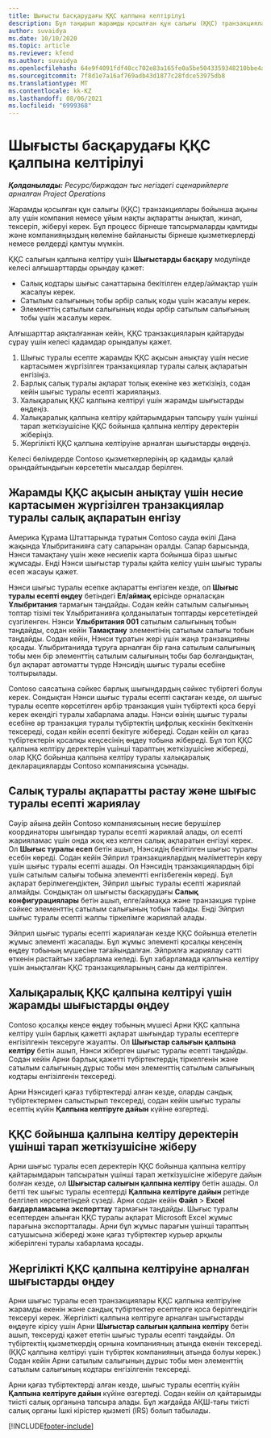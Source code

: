 ```yaml
---
title: Шығысты басқарудағы ҚҚС қалпына келтірілуі
description: Бұл тақырып жарамды қосылған құн салығы (ҚҚС) транзакциялары бойынша ақыны алу әдісін түсіндіреді.
author: suvaidya
ms.date: 10/10/2020
ms.topic: article
ms.reviewer: kfend
ms.author: suvaidya
ms.openlocfilehash: 64e9f4091fdf40cc702e83a165fe0a5be5043359348210bbe4afcd8a18055133
ms.sourcegitcommit: 7f8d1e7a16af769adb43d1877c28fdce53975db8
ms.translationtype: MT
ms.contentlocale: kk-KZ
ms.lasthandoff: 08/06/2021
ms.locfileid: "6999368"
---
```

# <a name="vat-recovery-in-expense-management"></a>Шығысты басқарудағы ҚҚС қалпына келтірілуі

_**Қолданылады:** Ресурс/биржадан тыс негіздегі сценарийлерге арналған Project Operations_

Жарамды қосылған құн салығы (ҚҚС) транзакциялары бойынша ақыны алу үшін компания немесе ұйым нақты ақпаратты анықтап, жинап, тексеріп, жіберуі керек. Бұл процесс бірнеше тапсырмаларды қамтиды және компанияңыздың көлеміне байланысты бірнеше қызметкерлерді немесе рөлдерді қамтуы мүмкін.

ҚҚС салығын қалпына келтіру үшін **Шығыстарды басқару** модулінде келесі алғышарттарды орындау қажет:

- Салық кодтары шығыс санаттарына бекітілген елдер/аймақтар үшін жасалуы керек.
- Сатылым салығының тобы әрбір салық коды үшін жасалуы керек.
- Элементтің сатылым салығының коды әрбір сатылым салығының тобы үшін жасалуы керек.

Алғышарттар аяқталғаннан кейін, ҚҚС транзакцияларын қайтаруды сұрау үшін келесі қадамдар орындалуы қажет.

1. Шығыс туралы есепте жарамды ҚҚС ақысын анықтау үшін несие картасымен жүргізілген транзакциялар туралы салық ақпаратын енгізіңіз.
2. Барлық салық туралы ақпарат толық екеніне көз жеткізіңіз, содан кейін шығыс туралы есепті жариялаңыз.
3. Халықаралық ҚҚС қалпына келтіруі үшін жарамды шығыстарды өңдеңіз.
4. Халықаралық қалпына келтіру қайтарымдарын тапсыру үшін үшінші тарап жеткізушісіне ҚҚС бойынша қалпына келтіру деректерін жіберіңіз.
5. Жергілікті ҚҚС қалпына келтіруіне арналған шығыстарды өңдеңіз.

Келесі бөлімдерде Contoso қызметкерлерінің әр қадамды қалай орындайтындығын көрсететін мысалдар берілген.

## <a name="enter-tax-information-about-credit-card-transactions-to-identify-eligible-vat-refunds"></a>Жарамды ҚҚС ақысын анықтау үшін несие картасымен жүргізілген транзакциялар туралы салық ақпаратын енгізу

Америка Құрама Штаттарында тұратын Contoso сауда өкілі Дана жақында Ұлыбританияға сату сапарынан оралды. Сапар барысында, Нэнси тамақтану үшін жеке несиелік карта бойынша біраз шығыс жұмсады. Енді Нэнси шығыстар туралы қайта келісу үшін шығыс туралы есеп жасауы қажет.

Нэнси шығыс туралы есепке ақпаратты енгізген кезде, ол **Шығыс туралы есепті өңдеу** бетіндегі **Ел/аймақ** өрісінде орналасқан **Ұлыбритания** тармағын таңдайды. Содан кейін сатылым салығының топтар тізімі тек Ұлыбританияға қолданылатын топтарды көрсететіндей сүзгіленген. Нэнси **Ұлыбритания 001** сатылым салығының тобын таңдайды, содан кейін **Тамақтану** элементінің сатылым салығы тобын таңдайды. Содан кейін, Нэнси тұратын жері үшін жаңа транзакцияны қосады. Ұлыбританияда тұруға арналған бір ғана сатылым салығының тобы мен бір элементтің сатылым салығының тобы бар болғандықтан, бұл ақпарат автоматты түрде Нэнсидің шығыс туралы есебіне толтырылады.

Contoso саясатына сәйкес барлық шығындардың сәйкес түбіртегі болуы керек. Сондықтан Нэнси шығыс туралы есепті сақтаған кезде, ол шығыс туралы есепте көрсетілген әрбір транзакция үшін түбіртекті қоса беруі керек екендігі туралы хабарлама алады. Нэнси өзінің шығыс туралы есебіне әр транзакция туралы түбіртектің цифрлық кескінін бекіткенін тексереді, содан кейін есепті бекітуге жібереді. Содан кейін ол қағаз түбіртектерін қосалқы кеңсесінің өңдеу тобына жібереді. Бұл топ ҚҚС қалпына келтіру деректерін үшінші тараптың жеткізушісіне жібереді, олар ҚҚС бойынша қалпына келтіру туралы халықаралық декларацияларды Contoso компаниясына ұсынады.

## <a name="verify-tax-information-and-post-an-expense-report"></a>Салық туралы ақпаратты растау және шығыс туралы есепті жариялау

Сәуір айына дейін Contoso компаниясының несие берушілер координаторы шығындар туралы есепті жариялай алады, ол есепті жарияламас үшін онда жоқ кез келген салық ақпаратын енгізуі керек. Ол **Шығыс туралы есеп** бетін ашып, Нэнсидің бекітілген шығыс туралы есебін көреді. Содан кейін Эйприл транзакциялардың мәліметтерін көру үшін шығыс туралы есепті ашады. Ол Нэнсидің транзакциялардың бірі үшін сатылым салығы тобына элементті енгізбегенін көреді. Бұл ақпарат берілмегендіктен, Эйприл шығыс туралы есепті жариялай алмайды. Сондықтан ол шығысты басқарудағы **Салық конфигурациялары** бетін ашып, елге/аймаққа және транзакция түріне сәйкес элементтің сатылым салығының тобын табады. Енді Эйприл шығыс туралы есепті жалпы тіркелімге жариялай алады.

Эйприл шығыс туралы есепті жариялаған кезде ҚҚС бойынша өтелетін жұмыс элементі жасалады. Бұл жұмыс элементі қосалқы кеңсенің өңдеу тобының мүшесіне тағайындалған. Эйприлға жариялау сәтті өткенін растайтын хабарлама келеді. Бұл хабарламада қалпына келтіру үшін анықталған ҚҚС транзакцияларының саны да келтірілген.

## <a name="process-expenses-that-are-eligible-for-international-vat-recovery"></a>Халықаралық ҚҚС қалпына келтіруі үшін жарамды шығыстарды өңдеу

Contoso қосалқы кеңсе өңдеу тобының мүшесі Арни ҚҚС қалпына келтіру үшін барлық қажетті ақпарат шығындар туралы есептерге енгізілгенін тексеруге жауапты. Ол **Шығыстар салығын қалпына келтіру** бетін ашып, Нэнси жіберген шығыс туралы есепті таңдайды. Содан кейін Арни барлық қажетті түбіртектердің тіркелгенін және сатылым салығының дұрыс тобы мен элементтің сатылым салығының кодтары енгізілгенін тексереді.

Арни Нэнсидегі қағаз түбіртектерді алған кезде, оларды сандық түбіртектермен салыстырып тексереді, содан кейін шығыс туралы есептің күйін **Қалпына келтіруге дайын** күйіне өзгертеді.

## <a name="send-vat-recovery-data-to-the-third-party-vendor"></a>ҚҚС бойынша қалпына келтіру деректерін үшінші тарап жеткізушісіне жіберу

Арни шығыс туралы есеп деректерін ҚҚС бойынша қалпына келтіру қайтарымдарын тапсыратын үшінші тарап жеткізушісіне жіберуге дайын болған кезде, ол **Шығыстар салығын қалпына келтіру** бетін ашады. Ол бетті тек шығыс туралы есептерді **Қалпына келтіруге дайын** ретінде белгілеп көрсететіндей сүзеді. Арни содан кейін **Файл** &gt; **Excel бағдарламасына экспорттау** тармағын таңдайды. Шығыс туралы есептерден алынған ҚҚС туралы ақпарат Microsoft Excel жұмыс парағына экспортталады. Арни бұл жұмыс парағын үшінші тараптың сатушысына жібереді және қағаз түбіртектер курьер арқылы жіберілгені туралы хабарлама қосады.

## <a name="process-expenses-for-domestic-vat-recovery"></a>Жергілікті ҚҚС қалпына келтіруіне арналған шығыстарды өңдеу

Арни шығыс туралы есеп транзакциялары ҚҚС қалпына келтіруіне жарамды екенін және сандық түбіртектер есептерге қоса берілгендігін тексеруі керек. Жергілікті қалпына келтіруге арналған шығыстарды өңдеуге кірісу үшін Арни **Шығыстар салығын қалпына келтіру** бетін ашып, тексеруді қажет ететін шығыс туралы есепті таңдайды. Ол түбіртектің қызметкердің орнына компанияның атында екенін тексереді. (ҚҚС қалпына келтіруі үшін түбіртек компанияның атында болуы керек.) Содан кейін Арни сатылым салығының дұрыс тобы мен элементтің сатылым салығының кодтары енгізілгенін тексереді.

Арни қағаз түбіртектерді алған кезде, шығыс туралы есептің күйін **Қалпына келтіруге дайын** күйіне өзгертеді. Содан кейін ол қайтарымды тиісті салық органына тапсыра алады. Бұл жағдайда АҚШ-тағы тиісті салық органы Ішкі кірістер қызметі (IRS) болып табылады.


[!INCLUDE[footer-include](../includes/footer-banner.md)]